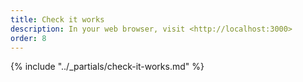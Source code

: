 ```yaml
---
title: Check it works
description: In your web browser, visit <http://localhost:3000>
order: 8
---
```


{% include "../_partials/check-it-works.md" %}
